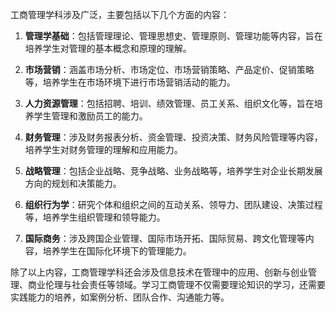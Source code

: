 工商管理学科涉及广泛，主要包括以下几个方面的内容：

1. **管理学基础**：包括管理理论、管理思想史、管理原则、管理功能等内容，旨在培养学生对管理的基本概念和原理的理解。

2. **市场营销**：涵盖市场分析、市场定位、市场营销策略、产品定价、促销策略等，培养学生在市场环境下进行市场营销活动的能力。

3. **人力资源管理**：包括招聘、培训、绩效管理、员工关系、组织文化等，旨在培养学生管理和激励员工的能力。

4. **财务管理**：涉及财务报表分析、资金管理、投资决策、财务风险管理等内容，培养学生对财务管理的理解和应用能力。

5. **战略管理**：包括企业战略、竞争战略、业务战略等，培养学生对企业长期发展方向的规划和决策能力。

6. **组织行为学**：研究个体和组织之间的互动关系、领导力、团队建设、决策过程等，培养学生组织管理和领导能力。

7. **国际商务**：涉及跨国企业管理、国际市场开拓、国际贸易、跨文化管理等内容，培养学生在国际化环境下的管理能力。

除了以上内容，工商管理学科还会涉及信息技术在管理中的应用、创新与创业管理、商业伦理与社会责任等领域。学习工商管理不仅需要理论知识的学习，还需要实践能力的培养，如案例分析、团队合作、沟通能力等。

